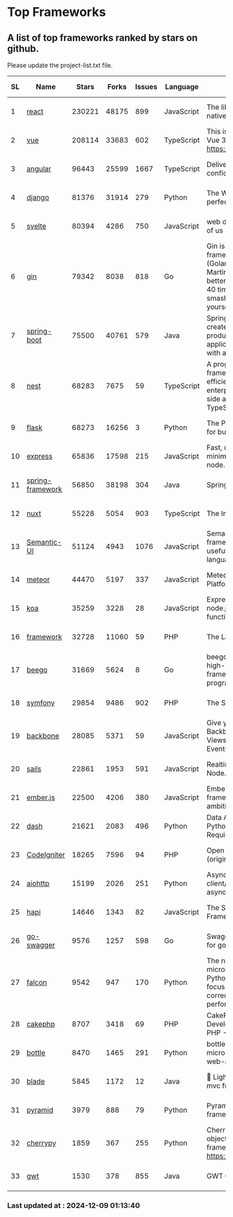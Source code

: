 # Top Frameworks
## A list of top frameworks ranked by stars on github.  
Please update the project-list.txt file.

| SL| Name  | Stars| Forks| Issues | Language | Description | Last Commit |
| --| ------| -----| ---- | ------ | -------- | ----------- | ----------- |
| 1 | [react](https://github.com/facebook/react) | 230221 | 48175 | 899 | JavaScript | The library for web and native user interfaces. | 2024-12-06 15:55:53 |
| 2 | [vue](https://github.com/vuejs/vue) | 208114 | 33683 | 602 | TypeScript | This is the repo for Vue 2. For Vue 3, go to https://github.com/vuejs/core | 2024-10-10 07:24:14 |
| 3 | [angular](https://github.com/angular/angular) | 96443 | 25599 | 1667 | TypeScript | Deliver web apps with confidence 🚀 | 2024-12-06 22:38:27 |
| 4 | [django](https://github.com/django/django) | 81376 | 31914 | 279 | Python | The Web framework for perfectionists with deadlines. | 2024-12-06 11:53:54 |
| 5 | [svelte](https://github.com/sveltejs/svelte) | 80394 | 4286 | 750 | JavaScript | web development for the rest of us | 2024-12-08 12:38:01 |
| 6 | [gin](https://github.com/gin-gonic/gin) | 79342 | 8038 | 818 | Go | Gin is a HTTP web framework written in Go (Golang). It features a Martini-like API with much better performance -- up to 40 times faster. If you need smashing performance, get yourself some Gin. | 2024-11-15 15:54:06 |
| 7 | [spring-boot](https://github.com/spring-projects/spring-boot) | 75500 | 40761 | 579 | Java | Spring Boot helps you to create Spring-powered, production-grade applications and services with absolute minimum fuss. | 2024-12-07 03:13:51 |
| 8 | [nest](https://github.com/nestjs/nest) | 68283 | 7675 | 59 | TypeScript | A progressive Node.js framework for building efficient, scalable, and enterprise-grade server-side applications with TypeScript/JavaScript 🚀 | 2024-12-06 11:30:43 |
| 9 | [flask](https://github.com/pallets/flask) | 68273 | 16256 | 3 | Python | The Python micro framework for building web applications. | 2024-11-24 01:54:29 |
| 10 | [express](https://github.com/expressjs/express) | 65836 | 17598 | 215 | JavaScript | Fast, unopinionated, minimalist web framework for node. | 2024-11-27 20:22:22 |
| 11 | [spring-framework](https://github.com/spring-projects/spring-framework) | 56850 | 38198 | 304 | Java | Spring Framework | 2024-12-08 21:50:54 |
| 12 | [nuxt](https://github.com/nuxt/nuxt) | 55228 | 5054 | 903 | TypeScript | The Intuitive Vue Framework. | 2024-12-07 20:11:51 |
| 13 | [Semantic-UI](https://github.com/Semantic-Org/Semantic-UI) | 51124 | 4943 | 1076 | JavaScript | Semantic is a UI component framework based around useful principles from natural language. | 2024-11-27 21:01:47 |
| 14 | [meteor](https://github.com/meteor/meteor) | 44470 | 5197 | 337 | JavaScript | Meteor, the JavaScript App Platform | 2024-12-06 14:22:54 |
| 15 | [koa](https://github.com/koajs/koa) | 35259 | 3228 | 28 | JavaScript | Expressive middleware for node.js using ES2017 async functions | 2024-11-04 05:08:13 |
| 16 | [framework](https://github.com/laravel/framework) | 32728 | 11060 | 59 | PHP | The Laravel Framework. | 2024-12-08 15:42:18 |
| 17 | [beego](https://github.com/beego/beego) | 31669 | 5624 | 8 | Go | beego is an open-source, high-performance web framework for the Go programming language. | 2024-12-08 14:30:41 |
| 18 | [symfony](https://github.com/symfony/symfony) | 29854 | 9486 | 902 | PHP | The Symfony PHP framework | 2024-12-07 13:46:26 |
| 19 | [backbone](https://github.com/jashkenas/backbone) | 28085 | 5371 | 59 | JavaScript | Give your JS App some Backbone with Models, Views, Collections, and Events | 2024-09-02 12:55:04 |
| 20 | [sails](https://github.com/balderdashy/sails) | 22861 | 1953 | 591 | JavaScript | Realtime MVC Framework for Node.js | 2024-12-06 23:47:23 |
| 21 | [ember.js](https://github.com/emberjs/ember.js) | 22500 | 4206 | 380 | JavaScript | Ember.js - A JavaScript framework for creating ambitious web applications | 2024-11-25 16:45:48 |
| 22 | [dash](https://github.com/plotly/dash) | 21621 | 2083 | 496 | Python | Data Apps & Dashboards for Python. No JavaScript Required. | 2024-12-04 15:13:25 |
| 23 | [CodeIgniter](https://github.com/bcit-ci/CodeIgniter) | 18265 | 7596 | 94 | PHP | Open Source PHP Framework (originally from EllisLab) | 2024-03-20 03:51:42 |
| 24 | [aiohttp](https://github.com/aio-libs/aiohttp) | 15199 | 2026 | 251 | Python | Asynchronous HTTP client/server framework for asyncio and Python | 2024-12-08 15:09:00 |
| 25 | [hapi](https://github.com/hapijs/hapi) | 14646 | 1343 | 82 | JavaScript | The Simple, Secure Framework Developers Trust | 2024-10-24 22:10:55 |
| 26 | [go-swagger](https://github.com/go-swagger/go-swagger) | 9576 | 1257 | 598 | Go | Swagger 2.0 implementation for go | 2024-11-07 04:05:23 |
| 27 | [falcon](https://github.com/falconry/falcon) | 9542 | 947 | 170 | Python | The no-magic web API and microservices framework for Python developers, with a focus on reliability, correctness, and performance at scale. | 2024-12-08 21:12:29 |
| 28 | [cakephp](https://github.com/cakephp/cakephp) | 8707 | 3418 | 69 | PHP | CakePHP: The Rapid Development Framework for PHP - Official Repository | 2024-12-08 18:47:34 |
| 29 | [bottle](https://github.com/bottlepy/bottle) | 8470 | 1465 | 291 | Python | bottle.py is a fast and simple micro-framework for python web-applications. | 2024-12-06 16:42:00 |
| 30 | [blade](https://github.com/lets-blade/blade) | 5845 | 1172 | 12 | Java | :rocket: Lightning fast and elegant mvc framework for Java8 | 2024-12-03 02:45:13 |
| 31 | [pyramid](https://github.com/Pylons/pyramid) | 3979 | 888 | 79 | Python | Pyramid - A Python web framework | 2024-06-10 16:09:42 |
| 32 | [cherrypy](https://github.com/cherrypy/cherrypy) | 1859 | 367 | 255 | Python | CherryPy is a pythonic, object-oriented HTTP framework.      https://cherrypy.dev | 2024-10-31 00:00:39 |
| 33 | [gwt](https://github.com/gwtproject/gwt) | 1530 | 378 | 855 | Java | GWT Open Source Project | 2024-11-07 15:22:31 |

### Last updated at : 2024-12-09 01:13:40
